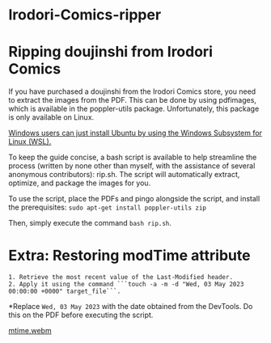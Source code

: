 # Irodori-Comics-ripper

# Ripping doujinshi from Irodori Comics

If you have purchased a doujinshi from the Irodori Comics store, you need to extract the images from the PDF. This can be done by using pdfimages, which is available in the poppler-utils package. Unfortunately, this package is only available on Linux.

<u> Windows users can just install Ubuntu by using the Windows Subsystem for Linux (WSL). </u>

To keep the guide concise, a bash script is available to help streamline the process (written by none other than myself, with the assistance of several anonymous contributors): rip.sh. The script will automatically extract, optimize, and package the images for you.

To use the script, place the PDFs and pingo alongside the script, and install the prerequisites:
``` sudo apt-get install poppler-utils zip ```

Then, simply execute the command ```bash rip.sh```.

# Extra: Restoring modTime attribute

    1. Retrieve the most recent value of the Last-Modified header.
    2. Apply it using the command ```touch -a -m -d "Wed, 03 May 2023 00:00:00 +0000" target_file```.

*Replace ```Wed, 03 May 2023``` with the date obtained from the DevTools.
Do this on the PDF before executing the script.

[mtime.webm](https://github.com/WebForks/Irodori-Comics-ripper/assets/35718739/d388c1c4-95fe-4235-929a-818b03b1d48b)
